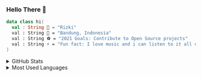 ### Hello There 👋

```kotlin
data class hi(
  val : String 🧙 = "Rizki"
  val : String 🏰 = "Bandung, Indonesia"
  val : String ⚽ = "2021 Goals: Contribute to Open Source projects"
  val : String ⚡ = "Fun fact: I love music and i can listen to it all day long 🤣"
)
```

<details>
  <summary>GitHub Stats</summary>
  <img align="left" alt="Rizriana's GitHub Stats" src="https://github-readme-stats.vercel.app/api?username=rizriana&line_height=20&theme=vue&hide_border=true&show_icons=true" />
</details>

<details>
  <summary>Most Used Languages</summary>
  <img align="left" alt="Rizriana's GitHub Top Languages" src="https://github-readme-stats.vercel.app/api/top-langs/?username=rizriana&layout=compact&hide_border=true" />
</details>
